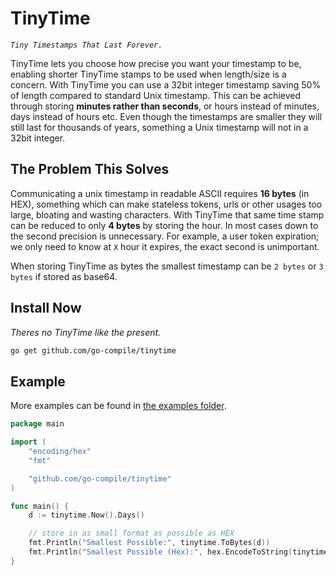 # TinyTime

_`Tiny Timestamps That Last Forever.`_

TinyTime lets you choose how precise you want your timestamp to be, enabling shorter TinyTime stamps to be used when length/size is a concern. With TinyTime you can use a 32bit integer timestamp saving 50% of length compared to standard Unix timestamp. This can be achieved through storing **minutes rather than seconds**, or hours instead of minutes, days instead of hours etc. Even though the timestamps are smaller they will still last for thousands of years, something a Unix timestamp will not in a 32bit integer. 

## The Problem This Solves

Communicating a unix timestamp in readable ASCII requires **16 bytes** (in HEX), something which can make stateless tokens, urls or other usages too large, bloating and wasting characters. With TinyTime that same time stamp can be reduced to only **4 bytes** by storing the hour. In most cases down to the second precision is unnecessary. For example, a user token expiration; we only need to know at `X` hour it expires, the exact second is unimportant.

When storing TinyTime as bytes the smallest timestamp can be `2 bytes` or `3 bytes` if stored as base64.

## Install Now
*Theres no TinyTime like the present.*

```sh
go get github.com/go-compile/tinytime
```

## Example
More examples can be found in [the examples folder](./examples/).

```go
package main

import (
	"encoding/hex"
	"fmt"

	"github.com/go-compile/tinytime"
)

func main() {
	d := tinytime.Now().Days()

	// store in as small format as possible as HEX
	fmt.Println("Smallest Possible:", tinytime.ToBytes(d))
	fmt.Println("Smallest Possible (Hex):", hex.EncodeToString(tinytime.ToBytes(d)))
}
```
